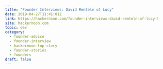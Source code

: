 ```yaml
---
title: "Founder Interviews: David Renteln of Lucy"
date: 2019-04-27T11:41:01Z
link: https://hackernoon.com/founder-interviews-david-renteln-of-lucy-5631aa0aae28?source=rss----3a8144eabfe3---4
site: hackernoon.com
topic: dev
category:
  - founder-advice
  - founder-interview
  - hackernoon-top-story
  - founder-stories
  - founders
draft: false
---
```

